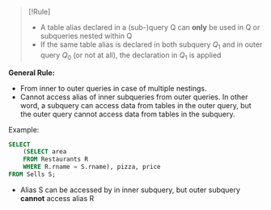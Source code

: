 >[!Rule]
> - A table alias declared in a (sub-)query Q can **only** be used in Q or subqueries nested within Q
> - If the same table alias is declared in both subquery $Q_1$ and in outer query $Q_0$ (or not at all), the declaration in $Q_1$ is applied

**General Rule:**
- From inner to outer queries in case of multiple nestings.
- Cannot access alias of inner subqueries from outer queries. In other word, a subquery can access data from tables in the outer query, but the outer query cannot access data from tables in the subquery.

Example:

```sql
SELECT 
	(SELECT area 
	FROM Restaurants R 
	WHERE R.rname = S.rname), pizza, price 
FROM Sells S;
```

- Alias S can be accessed by in inner subquery, but outer subquery **cannot** access alias R